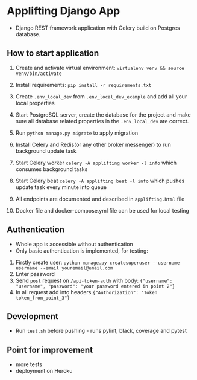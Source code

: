 # Applifting Django App
- Django REST framework application with Celery build on Postgres database.


## How to start application

1. Create and activate virtual environment: `virtualenv venv && source venv/bin/activate`

2. Install requirements: `pip install -r requirements.txt`

3. Create `.env_local_dev` from `.env_local_dev_example` and add all your local properties

4. Start PostgreSQL server, create the database for the project and make sure all database related properties
in the `.env_local_dev` are correct.

5. Run `python manage.py migrate` to apply migration
   
5. Install Celery and Redis(or any other broker messenger) to run background update task

6. Start Celery worker `celery -A applifting worker -l info` which consumes background tasks

7. Start Celery beat `celery -A applifting beat -l info` which pushes update task every minute into queue

8. All endpoints are documented and described in `applifting.html` file

9. Docker file and docker-compose.yml file can be used for local testing


## Authentication
- Whole app is accessible without authentication
- Only basic authentication is implemented, for testing:
1. Firstly create user: `python manage.py createsuperuser --username username --email youremail@email.com`
2. Enter password
3. Send `post` request on `/api-token-auth` with body: `{"username": "username", "password": "your password entered in point 2"}`
4. In all request add into headers `{"Authorization": "Token token_from_point_3"}`


## Development
- Run `test.sh` before pushing - runs pylint, black, coverage and pytest


## Point for improvement
- more tests
- deployment on Heroku
